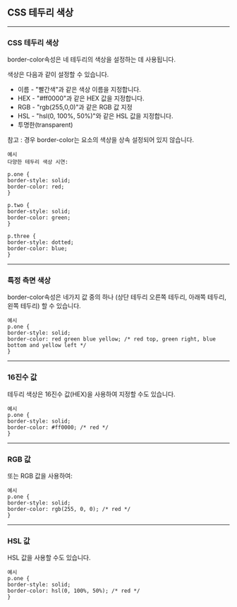 ## CSS 테두리 색상

***
### CSS 테두리 색상
border-color속성은 네 테두리의 색상을 설정하는 데 사용됩니다.

색상은 다음과 같이 설정할 수 있습니다.

- 이름 - "빨간색"과 같은 색상 이름을 지정합니다.
- HEX - "#ff0000"과 같은 HEX 값을 지정합니다.
- RGB - "rgb(255,0,0)"과 같은 RGB 값 지정
- HSL - "hsl(0, 100%, 50%)"와 같은 HSL 값을 지정합니다.
- 투명한(transparent)

참고 : 경우 border-color는 요소의 색상을 상속 설정되어 있지 않습니다.

    예시
    다양한 테두리 색상 시연:

    p.one {
    border-style: solid;
    border-color: red;
    }

    p.two {
    border-style: solid;
    border-color: green;
    }

    p.three {
    border-style: dotted;
    border-color: blue;
    }

***
### 특정 측면 색상
border-color속성은 네가지 값 중의 하나 (상단 테두리 오른쪽 테두리, 아래쪽 테두리, 왼쪽 테두리) 할 수 있습니다. 

    예시
    p.one {
    border-style: solid;
    border-color: red green blue yellow; /* red top, green right, blue bottom and yellow left */
    }

***
### 16진수 값
테두리 색상은 16진수 값(HEX)을 사용하여 지정할 수도 있습니다.

    예시
    p.one {
    border-style: solid;
    border-color: #ff0000; /* red */
    }

***
### RGB 값
또는 RGB 값을 사용하여:

    예시
    p.one {
    border-style: solid;
    border-color: rgb(255, 0, 0); /* red */
    }

***
### HSL 값
HSL 값을 사용할 수도 있습니다.

    예시
    p.one {
    border-style: solid;
    border-color: hsl(0, 100%, 50%); /* red */
    }

